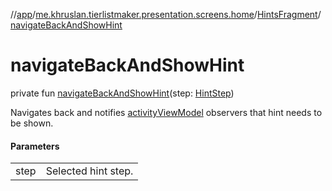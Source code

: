 //[app](../../../index.md)/[me.khruslan.tierlistmaker.presentation.screens.home](../index.md)/[HintsFragment](index.md)/[navigateBackAndShowHint](navigate-back-and-show-hint.md)

# navigateBackAndShowHint

private fun [navigateBackAndShowHint](navigate-back-and-show-hint.md)(step: [HintStep](../../me.khruslan.tierlistmaker.presentation.utils.hints.core/-hint-step/index.md))

Navigates back and notifies [activityViewModel](activity-view-model.md) observers that hint needs to be shown.

#### Parameters

| | |
|---|---|
| step | Selected hint step. |
